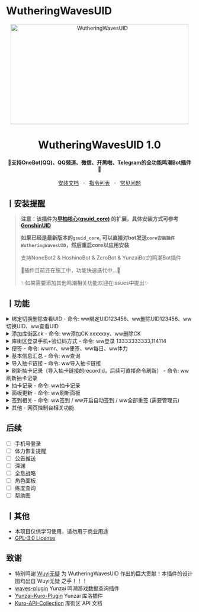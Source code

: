 # WutheringWavesUID

<p align="center">
  <a href="https://github.com/tyql688/WutheringWavesUID"><img src="https://s2.loli.net/2024/08/05/lFN6J5sirhC42by.jpg" width="480" height="270" alt="WutheringWavesUID"></a>
</p>
<h1 align = "center">WutheringWavesUID 1.0</h1>
<h4 align = "center">🚧支持OneBot(QQ)、QQ频道、微信、开黑啦、Telegram的全功能鸣潮Bot插件🚧</h4>
<div align = "center">
        <a href="https://docs.sayu-bot.com/" target="_blank">安装文档</a> &nbsp; · &nbsp;
        <a href="https://docs.sayu-bot.com/PluginsHelp/WutheringWavesUID.html" target="_blank">指令列表</a> &nbsp; · &nbsp;
        <a href="https://docs.sayu-bot.com/常见问题/">常见问题</a>
</div>

## 丨安装提醒

> **注意：该插件为[早柚核心(gsuid_core)](https://github.com/Genshin-bots/gsuid_core)
的扩展，具体安装方式可参考[GenshinUID](https://github.com/KimigaiiWuyi/GenshinUID)**
>
> **如果已经是最新版本的`gsuid_core`, 可以直接对bot发送`core安装插件WutheringWavesUID`，然后重启core以应用安装**
>
>
> 支持NoneBot2 & HoshinoBot & ZeroBot & YunzaiBot的鸣潮Bot插件
>
> 🚧插件目前还在施工中，功能快速迭代中...🚧
>
>
> ✨如果需要添加其他鸣潮相关功能欢迎在issues中提出✨

## 丨功能

<details><summary>绑定切换删除查看UID - 命令: ww绑定UID123456、ww删除UID123456、ww切换UID、ww查看UID</summary><p>
还没有图
</p></details>

<details><summary>添加库街区ck - 命令: ww添加CK xxxxxxy、ww删除CK</summary><p>
还没有图
</p></details>

<details><summary>库街区登录手机+验证码方式 - 命令: ww登录 13333333333,114114</summary><p>
还没有图
</p></details>

<details><summary>便签 - 命令: wwmr、ww便签、ww每日、ww体力</summary><p>
<a><img src="https://s2.loli.net/2024/08/11/uVR3F6AWZvMXSkD.jpg"></a>
</p></details>

<details><summary>基本信息汇总 - 命令: ww查询</summary><p>
<a><img src="https://s2.loli.net/2024/08/11/IpZ7GliB5HMY9CA.jpg"></a>
</p></details>

<details><summary>导入抽卡链接 - 命令: ww导入抽卡链接</summary><p>
<p>1. http格式: ww导入抽卡链接 https://......record_id=5e4d436ea1</p>
<p>2. json格式: ww导入抽卡链接 {"recordId":"5e4d436ea1"}</p>
<p>3. 手动格式: ww导入抽卡链接 recordId=5e4d436ea1</p>
<p>4. 直接格式: ww导入抽卡链接 5e4d436ea1</p>
</p></details>

<details><summary>刷新抽卡记录（导入抽卡链接的recordId，后续可直接命令刷新） - 命令: ww刷新抽卡记录</summary><p>
还没有图
</p></details>

<details><summary>抽卡记录 - 命令: ww抽卡记录</summary><p>
<a><img src="https://s2.loli.net/2024/08/11/MD87eW3sUFwQqm2.jpg"></a>
</p></details>

<details><summary>面板更新 - 命令: ww刷新面板</summary><p>
还没有图
</p></details>

<details><summary>签到相关 - 命令: ww签到 / ww开启自动签到 / ww全部重签 (需要管理员)</summary><p>
还没有图
</p></details>

<details><summary>其他 - 网页控制台相关功能</summary><p>
请自行查阅文档, 可控制签到时间等
</p></details>

## 后续

- [ ] 手机号登录
- [ ] 体力恢复提醒
- [ ] 公告推送
- [ ] 深渊
- [ ] 全息战略
- [ ] 角色面板
- [ ] 练度查询
- [ ] 帮助图

## 丨其他

+ 本项目仅供学习使用，请勿用于商业用途
+ [GPL-3.0 License](https://github.com/tyql688/WutheringWavesUID/blob/master/LICENSE)

## 致谢

- 特别鸣谢 [Wuyi无疑](https://github.com/KimigaiiWuyi) 为 WutheringWavesUID 作出的巨大贡献！本插件的设计图均出自 Wuyi无疑
  之手！！！
- [waves-plugin](https://github.com/erzaozi/waves-plugin) Yunzai 鸣潮游戏数据查询插件
- [Yunzai-Kuro-Plugin](https://github.com/TomyJan/Yunzai-Kuro-Plugin) Yunzai 库洛插件
- [Kuro-API-Collection](https://github.com/TomyJan/Kuro-API-Collection) 库街区 API 文档
